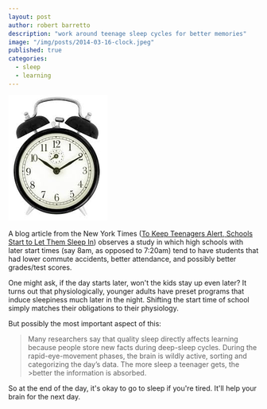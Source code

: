 ```yaml
---
layout: post
author: robert barretto
description: "work around teenage sleep cycles for better memories"
image: "/img/posts/2014-03-16-clock.jpeg"
published: true
categories: 
  - sleep
  - learning
---
```


![Set your alarm later](/img/posts/2014-03-16-clock.jpeg)

A blog article from the New York Times ([To Keep Teenagers Alert, Schools Start to Let Them Sleep In](http://well.blogs.nytimes.com/2014/03/13/to-keep-teenagers-alert-schools-let-them-sleep-in/)) observes a study in which high schools with later start times (say 8am, as opposed to 7:20am) tend to have students that had lower commute accidents, better attendance, and possibly better grades/test scores.

One might ask, if the day starts later, won't the kids stay up even later? It turns out that physiologically, younger adults have preset programs that induce sleepiness much later in the night. Shifting the start time of school simply matches their obligations to their physiology. 

But possibly the most important aspect of this:
>Many researchers say that quality sleep directly affects learning because people store new facts during deep-sleep cycles. During the rapid-eye-movement phases, the brain is wildly active, sorting and categorizing the day’s data. The more sleep a teenager gets, the >better the information is absorbed.

So at the end of the day, it's okay to go to sleep if you're tired. It'll help your brain for the next day.